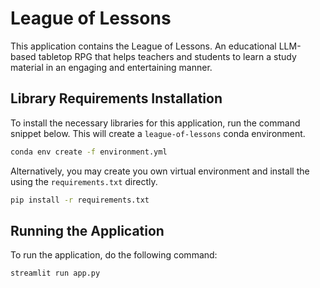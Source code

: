 # League of Lessons

This application contains the League of Lessons. An educational LLM-based tabletop RPG that helps teachers and students
to learn a study material in an engaging and entertaining manner.

## Library Requirements Installation

To install the necessary libraries for this application, run the command snippet below.
This will create a `league-of-lessons` conda environment.

```sh
conda env create -f environment.yml
```

Alternatively, you may create you own virtual environment and install the using
the `requirements.txt` directly.

```sh
pip install -r requirements.txt
```

## Running the Application

To run the application, do the following command:

```sh
streamlit run app.py
```